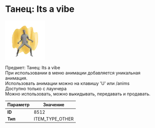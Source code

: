 # Танец: Its a vibe

![Item Image](../img/8512.webp?raw=true)

Предмет: Танец: Its a vibe<br>При использовании в меню анимации добавляется уникальная анимация.<br>Использовать анимации можно на клавишу 'U' или /anims<br>Доступно только с лаунчера<br>Можно использовать, можно выкидывать, передавать и продавать.


| Параметр | Значение |
|----------|----------|
| **ID** | 8512 |
| **Тип** | ITEM_TYPE_OTHER |

